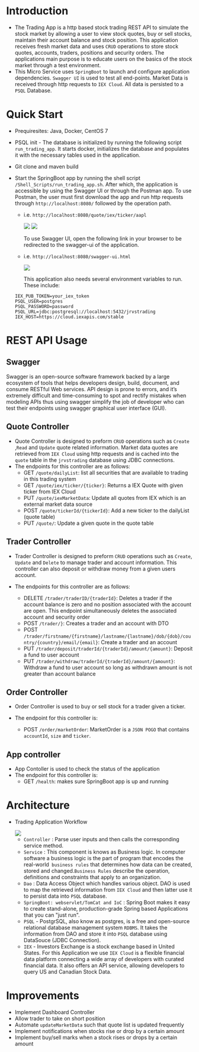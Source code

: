 # Introduction

- The Trading App is a http based stock trading REST API to simulate the stock market by allowing a user to view stock quotes, buy or sell stocks, maintain their account balance and stock position. This application receives fresh market data and uses `CRUD` operations to store stock quotes, accounts, traders, positions and security orders. The applications main purpose is to educate users on the basics of the stock market through a test environment. 
- This Micro Service uses `SpringBoot` to launch and configure application dependencies. `Swagger UI` is used to test all end-points. Market Data is received through http requests to `IEX Cloud`.  All data is persisted to a `PSQL` Database.

# Quick Start

- Prequiresites: Java, Docker, CentOS 7

- PSQL init - The database is initialized by running the following script `run_trading_app`. It starts docker, initializes the database and populates it with the necessary tables used in the application.

- Git clone and maven build

- Start the SpringBoot app by running the shell script `/Shell_Scripts/run_trading_app.sh`. After which, the application is accessible by using the Swagger UI or through the Postman app. To use Postman, the user must first download the app and run http requests through `http://localhost:8080/` followed by the operation path.

  - i.e. `http://localhost:8080/quote/iex/ticker/aapl` 

    <img src="assets/postman_ex2.png" >

    <img src="assets/postman_ex.png" >

    To use Swagger UI, open the following link in your browser to be redirected to the swagger-ui of the application. 

  - i.e. `http://localhost:8080/swagger-ui.html`

    <img src="assets/swagger_ex.png" >

    This application also needs several environment variables to run. These include:

  ```
  IEX_PUB_TOKEN=your_iex_token
  PSQL_USER=postgres
  PSQL_PASSWORD=password
  PSQL_URL=jdbc:postgresql://localhost:5432/jrvstrading
  IEX_HOST=https://cloud.iexapis.com/stable
  ```



# REST API Usage

## Swagger

Swagger is an open-source software framework backed by a large ecosystem of tools that helps developers design, build, document, and consume RESTful Web services. API design is prone to errors, and it’s extremely difficult and time-consuming to spot and rectify mistakes when modeling APIs thus using swagger simplify the job of developer who can test their endpoints using swagger graphical user interface (GUI).

## Quote Controller

- Quote Controller is designed to preform `CRUD` operations such as `Create` ,`Read` and `Update` quote related information.  Market data quotes are retrieved from `IEX Cloud` using http requests and is cached into the `quote` table in the `jrvstrading` database using JDBC connections.
- The endpoints for this controller are as follows:
  - GET `/quote/dailyList`: list all securities that are available to trading in this trading system
  - GET `/quote/iex/ticker/{ticker}`: Returns a IEX Quote with given ticker from IEX Cloud
  - PUT `/quote/iexMarketData`: Update all quotes from IEX which is an external market data source
  - POST `/quote/tickerId/{tickerId}`: Add a new ticker to the dailyList (quote table)
  - PUT `/quote/`: Update a given quote in the quote table

## Trader Controller

- Trader Controller is designed to preform `CRUD` operations such as `Create`, `Update` and `Delete` to manage trader and account information. This controller can also deposit or withdraw money from a given users account. 

- The endpoints for this controller are as follows:

  - DELETE `/trader/traderID/{traderId}`: Deletes a trader if the account balance is zero and no position associated with the account are open. This endpoint simultaneously deletes the associated account and security order
  - POST `/trader/}`: Creates a trader and an account with DTO
  - POST `/trader/firstname/{firstname}/lastname/{lastname}/dob/{dob}/country/{country}/email/{email}`: Create a trader and an account
  - PUT `/trader/deposit/traderId/{traderId}/amount/{amount}`: Deposit a fund to user account
  - PUT `/trader/withdraw/traderId/{traderId}/amount/{amount}`: Withdraw a fund to user account so long as withdrawn amount is not greater than account balance

  

## Order Controller

- Order Controller is used to buy or sell stock for a trader given a ticker.

- The endpoint for this controller is:

  - POST `/order/marketOrder`: MarketOrder is a `JSON POGO` that contains `accountId`, `size` and `ticker`.

  

## App controller

- App Contoller is used to check the status of the application
- The endpoint for this controller is:
  - GET `/health`: makes sure SpringBoot app is up and running



# Architecture

- Trading Application Workflow

  <img src="assets/trading-app-architecture.jpg" >

  - `Controller` : Parse user inputs and then calls the corresponding service method.
  - `Service` : This component is knows as Business logic. In computer software a business logic is the part of program that encodes the real-world` business rules` that determines how data can be created, stored and changed.`Business Rules` describe the operation, definitions and constraints that apply to an organization.
  - `Dao` : Data Access Object which handles various object. DAO is used to map the retrieved information from `IEX Cloud` and then latter use it to persist data into `PSQL` database.
  - `SpringBoot: webservlet/TomCat and IoC` : Spring Boot makes it easy to create stand-alone, production-grade Spring based Applications that you can "just run".
  - `PSQL` - PostgrSQL, also know as postgres, is a free and open-source relational database management system `RDBMS`. It takes the information from DAO and store it into `PSQL` database using DataSouce (JDBC Connection).
  - `IEX` - Investors Exchange is a stock exchange based in United States. For this Application we use `IEX Cloud` is a flexible financial data platform connecting a wide array of developers with curated financial data. It also offers an API service, allowing developers to query US and Canadian Stock Data.

# Improvements

- Implement Dashboard Controller
- Allow trader to take on short position
- Automate `updateMarketData` such that quote list is updated frequently
- Implement notifications when stocks rise or drop by a certain amount
- Implement buy/sell marks when a stock rises or drops by a certain amount
